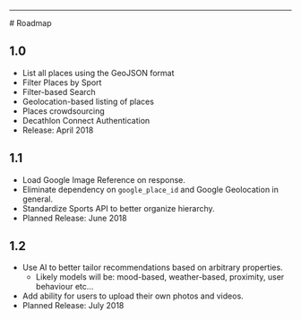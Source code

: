 <hr class="hr-section-sep">
# Roadmap

## 1.0
  * List all places using the GeoJSON format
  * Filter Places by Sport
  * Filter-based Search
  * Geolocation-based listing of places
  * Places crowdsourcing
  * Decathlon Connect Authentication
  * Release: April 2018


## 1.1
  * Load Google Image Reference on response.
  * Eliminate dependency on `google_place_id` and Google Geolocation in general.
  * Standardize Sports API to better organize hierarchy.
  * Planned Release: June 2018

## 1.2
  * Use AI to better tailor recommendations based on arbitrary properties.
      * Likely models will be: mood-based, weather-based, proximity, user
          behaviour etc...
  * Add ability for users to upload their own photos and videos.
  * Planned Release: July 2018
